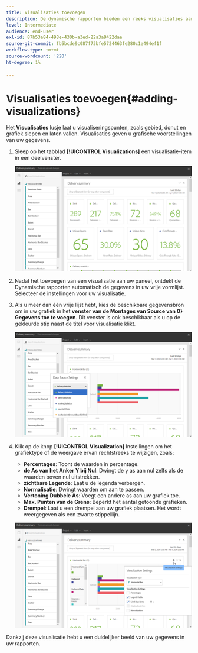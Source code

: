 ```yaml
---
title: Visualisaties toevoegen
description: De dynamische rapporten bieden een reeks visualisaties aan om een grafische vertegenwoordiging aan uw rapport toe te voegen.
level: Intermediate
audience: end-user
exl-id: 87b53a84-498e-430b-a3ed-22a3a9422dae
source-git-commit: fb5bcde9c087f73bfe5724463fe280c1e494ef1f
workflow-type: tm+mt
source-wordcount: '220'
ht-degree: 1%

---
```


# Visualisaties toevoegen{#adding-visualizations}

Het **Visualisaties** lusje laat u visualiseringspunten, zoals gebied, donut en grafiek slepen en laten vallen. Visualisaties geven u grafische voorstellingen van uw gegevens.

1. Sleep op het tabblad **[!UICONTROL Visualizations]** een visualisatie-item in een deelvenster.

   ![](assets/dynamic_report_visualization_1.png)

1. Nadat het toevoegen van een visualisatie aan uw paneel, ontdekt de Dynamische rapporten automatisch de gegevens in uw vrije vormlijst. Selecteer de instellingen voor uw visualisatie.
1. Als u meer dan één vrije lijst hebt, kies de beschikbare gegevensbron om in uw grafiek in het **venster van de Montages van Source van 0} Gegevens toe te voegen**. Dit venster is ook beschikbaar als u op de gekleurde stip naast de titel voor visualisatie klikt.

   ![](assets/dynamic_report_visualization_2.png)

1. Klik op de knop **[!UICONTROL Visualization]** Instellingen om het grafiektype of de weergave ervan rechtstreeks te wijzigen, zoals:

   * **Percentages**: Toont de waarden in percentage.
   * **de As van het Anker Y bij Nul**: Dwingt de y as aan nul zelfs als de waarden boven nul uitstrekken.
   * **zichtbare Legende**: Laat u de legenda verbergen.
   * **Normalisatie**: Dwingt waarden om aan te passen.
   * **Vertoning Dubbele As**: Voegt een andere as aan uw grafiek toe.
   * **Max. Punten van de Grens**: Beperkt het aantal getoonde grafieken.
   * **Drempel**: Laat u een drempel aan uw grafiek plaatsen. Het wordt weergegeven als een zwarte stippellijn.

   ![](assets/dynamic_report_visualization_3.png)

Dankzij deze visualisatie hebt u een duidelijker beeld van uw gegevens in uw rapporten.
